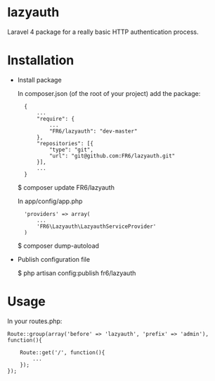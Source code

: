 lazyauth
========

Laravel 4 package for a really basic HTTP authentication process.

# Installation

- Install package

	In composer.json (of the root of your project) add the package:

		{
			...
			"require": { 
				...
				"FR6/lazyauth": "dev-master"
			},
			"repositories": [{
				"type": "git",
				"url": "git@github.com:FR6/lazyauth.git"		
			}],
			...
		}

	$ composer update FR6/lazyauth

	In app/config/app.php

		'providers' => array(
			...
			'FR6\Lazyauth\LazyauthServiceProvider'
		)

	$ composer dump-autoload

- Publish configuration file

	$ php artisan config:publish fr6/lazyauth

# Usage

In your routes.php:

	Route::group(array('before' => 'lazyauth', 'prefix' => 'admin'), function(){

		Route::get('/', function(){
			...
		});
	});
